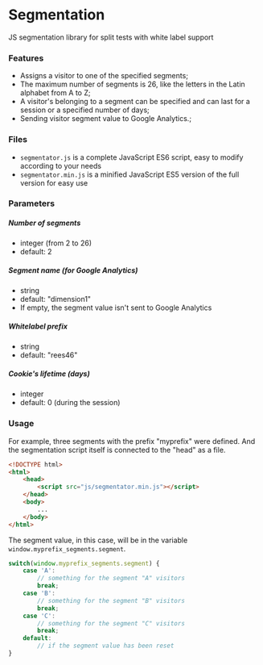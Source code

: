 # Segmentation
JS segmentation library for split tests with white label support

### Features

- Assigns a visitor to one of the specified segments;
- The maximum number of segments is 26, like the letters in the Latin alphabet from A to Z;
- A visitor's belonging to a segment can be specified and can last for a session or a specified number of days;
- Sending visitor segment value to Google Analytics.;

### Files
- `segmentator.js` is a complete JavaScript ES6 script, easy to modify according to your needs
- `segmentator.min.js` is a minified JavaScript ES5 version of the full version for easy use

### Parameters
##### Number of segments
- integer (from 2 to 26)
- default: 2

##### Segment name (for Google Analytics)
- string
- default: "dimension1"
- If empty, the segment value isn't sent to Google Analytics

##### Whitelabel prefix
- string
- default: "rees46"

##### Cookie's lifetime (days)
- integer
- default: 0 (during the session)

### Usage

For example, three segments with the prefix "myprefix" were defined. And the segmentation script itself is connected to the "head" as a file.

```html
<!DOCTYPE html>
<html>
    <head>
        <script src="js/segmentator.min.js"></script>
    </head>
    <body>
        ...
    </body>
</html>
```
The segment value, in this case, will be in the variable `window.myprefix_segments.segment`.
```javascript
switch(window.myprefix_segments.segment) {
    case 'A':
        // something for the segment "A" visitors
        break;
    case 'B':
        // something for the segment "B" visitors
        break;
    case 'C':
        // something for the segment "C" visitors
        break;
    default:
        // if the segment value has been reset
}
```
